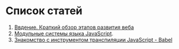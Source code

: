 # Список статей

1. [Ввдение. Краткий обзор этапов развития веба](./WebOverview/README.md)
2. [Модульные системы языка JavaScript](./JsModules/README.md).
3. [Знакомство с инструментом транспиляции JavaScript - Babel](./Babel/README.md)
